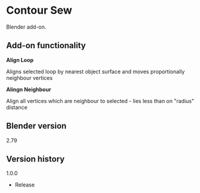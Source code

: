 # Contour Sew

Blender add-on.

Add-on functionality
-
**Align Loop**

Aligns selected loop by nearest object surface and moves proportionally neighbour vertices

**Alingn Neighbour**

Align all vertices which are neighbour to selected - lies less than on "radius" distance

Blender version
-
2.79

Version history
-

1.0.0
- Release
